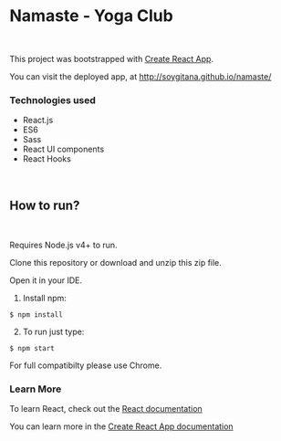 # Namaste - Yoga Club

<br>

This project was bootstrapped with [Create React App](https://github.com/facebook/create-react-app).

You can visit the deployed app, at http://soygitana.github.io/namaste/


### Technologies used

* React.js
* ES6
* Sass
* React UI components
* React Hooks

<br>

## How to run?

<br>

Requires Node.js v4+ to run.

Clone this repository or download and unzip this zip file.

Open it in your IDE.

1. Install npm:

```
$ npm install
```


2. To run just type:

```
$ npm start
```


For full compatibilty please use Chrome.


### Learn More

To learn React, check out the [React documentation](https://reactjs.org/)

You can learn more in the [Create React App documentation](https://create-react-app.dev/docs/getting-started)

